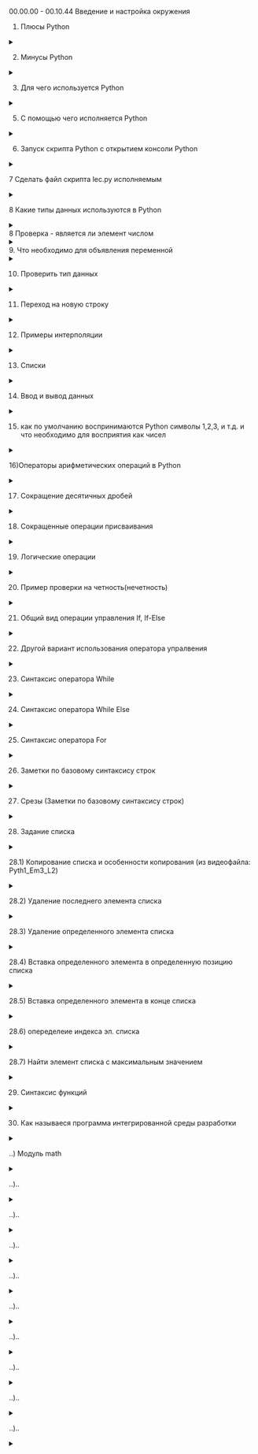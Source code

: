 00.00.00 - 00.10.44 Введение и настройка окружения

1) Плюсы Python

<details>
<summary></summary>

```lavascript

- простой синтаксис
- популярность (легче найти работу с Python)
- много библиотек
- крос платформенность
- 

```
</details>

2) Минусы Python

<details>
<summary></summary>

```lavascript
......

```
</details>

3.  Для чего используется Python

<details>
<summary></summary>

```lavascript
- Для аналитики
- Для машинного обучения
- Для обработки больших данных
- В том числе пишут классический софт
- 

```
</details>


5. С помощью чего исполняется Python

<details>
<summary></summary>

```lavascript
С попощью интерпритатора  Python                        

```
</details>


6. Запуск скрипта Python с открытием консоли Python

<details>
<summary></summary>

```lavascript

python -i lec.py

```
</details>

7 Сделать файл скрипта lec.py исполняемым

<details>
<summary></summary>

![PyhonStart2.jpg](PyhonStart2.jpg)

```lavascript
Сохраните изменения, а затем сделайте файл скрипта исполняемым с помощью такой команды:

chmod ugo+x script.py


```
</details>

8 Какие типы данных используются в Python

<details>
<summary></summary>

```lavascript
1. int - целые числа 
2. float - числа с плавающей точкой
3. boolean - логический тип
4. str, list - строки
и др.


```
</details>
8 Проверка - является ли элемент числом

<details>
<summary></summary>

![isbigit.jpg](isbigit.jpg)

```lavascript

```
</details>
9. Что необходимо для объявления переменной

<details>
<summary></summary>

```lavascript
достаточно указать индефикатор и оператор присваивания с передачей каких-либо данных 

например:

value = None #пустое значение
a = 123 #int
b = 1.23 #float
s = 'hello world' #string
t = True #логический тип
f = False #логический тип

```
</details>

10. Проверить тип данных

<details>
<summary></summary>

```lavascript
type (a)
type (d)


```
</details>

11. Переход на новую строку

<details>
<summary></summary>

```lavascript

\n # бэкслэш н

```
</details>

12) Примеры интерполяции

<details>
<summary></summary>

```lavascript

print(a,b,s) #интерполяция
print (a,'-',b,'-',s) #интерполяция c заполнителем
print (f'{a}-{b}-{s}') #интерполяция c форматированием
print ('{}-{}-{}'.format(a,b,s)) #интерполяция c форматированием
print ('{1}-{2}-{0}'.format(a,b,s)) #интерполяция c форматированием и перестановкой значений в выводе интерполяции

Пример интерполяции в коде с встроенным в строку интерполяции кодом возвращающем логическое (булевое) значение "true" или "false":

xy = input('Введите через запятую числа, которые будут являться значениями: Х,У. Х,У = ').split(",")
print(f'Утвеждение, о том, что введенные числа между собой образуют квадрат, логически соотвествуют: ' +  str(int(xy[0])*int(xy[0]) == int(xy[1]) or int(xy[1])*int(xy[1]) == int(xy[0])))




```
</details>

13) Списки

<details>
<summary></summary>

```lavascript

list = []

list = [1, 2, 3]




```
</details>

14. Ввод и вывод данных

<details>
<summary></summary>

```lavascript

Пример ввода вывода:

print('Введите а') #вывод

а = input()        #ввод

print (a, end =' ') #вывод c добавление разделителя (в данном случае пробела)


Пример ввода в коде программы через заполнитель (в данном случа запятую) нескольких симоволов (в данном случае цифр):

xy = input('Введите значение Х и затем через запятую У: ').split(",")
print(xy)


```
</details>

15) как по умолчанию воспринимаются Python символы 1,2,3, и т.д. и что необходимо для восприятия как чисел

<details>
<summary></summary>

```lavascript

как текстовые значения,
для восприятия как числовые значения необходимо использовать int(), float()

```
</details>


16)Операторы арифметических операций в Python

<details>
<summary></summary>

![OperArif.jpg](OperArif.jpg)
```lavascript
заметка по Python:
a // b #деление в целых числах
a % b  #операция на остаток от деления
a ** b #возведение а в степень b

особенность Python, нет ограничений по колличеству символов

17) извлечение квадрата:

```lavascript

Мы можем использовать оператор «**» в Python, чтобы получить квадратный корень. Любое число, возведенное в степень 0.5, дает нам квадратный корень из этого числа.

Пример:

num = 25
sqrt = num ** (0.5)
print("Квадратный корень из числа "+str(num)+" это "+str(sqrt))

Квадратный корень из числа можно получить с помощью функции sqrt() из модуля math, как показано ниже.

Пример:

a. Использование положительного числа в качестве аргумента.

import math
num = 25
sqrt = math.sqrt(num)
print("Квадратный корень из числа " + str(num) + " это " + str(sqrt))

b. Использование ноля в качестве аргумента.

import math
num = 0
sqrt = math.sqrt(num)
print("Квадратный корень из числа " + str(num) + " это " + str(sqrt))

c. Использование отрицательного числа в качестве аргумента.

import math
num = -25
sqrt = math.sqrt(num)
print("Квадратный корень из числа " + str(num) + " это " + str(sqrt))

Использование cmath.sqrt()

а. Использование отрицательного числа в качестве аргумента.

import cmath
num = -25
sqrt = cmath.sqrt(num)
print("Квадратный корень из числа " + str(num) + " это " + str(sqrt))

b. Использование комплексного числа в качестве аргумента.

import cmath
num = 4 + 9j
sqrt = cmath.sqrt(num)
print("Квадратный корень из числа " + str(num) + " это " + str(sqrt))

Использование np.sqrt()

import numpy as np
num = -25
sqrt = np.sqrt(num)
print("Квадратный корень из числа " + str(num) + " это " + str(sqrt))

Использование scipy.sqrt()

import scipy as sc
num = 25
sqrt = sc.sqrt(num)
print("Квадратный корень из числа " + str(num) + " это " + str(sqrt))

Использование sympy.sqrt()

import sympy as smp
num = 25
sqrt = smp.sqrt(num)
print("Квадратный корень из числа "+str(num)+" это "+str(sqrt))





```
</details>


17) Сокращение десятичных дробей

<details>
<summary></summary>

![round.jpg](round.jpg)

```lavascript

Сокращение обеспечивает функция round. Цифра после запятой в овальных скобках обозначает, до скольки знаков после запятой производить сокращение. Ее отсутствие (например:

round(a + d)) #указывает на сокращение до целого числа.

print(round(a * b,2)) #указывает сокращение до 2 десятых

```
</details>


18) Сокращенные операции присваивания

<details>
<summary></summary>

![SokrOper1.jpg](SokrOper1.jpg)

```lavascript

Может быть записано сокращенно, так:

```
![SokrOper2.jpg](SokrOper2.jpg)

Это работает и с другими знаками
</details>


19) Логические операции

<details>
<summary></summary>

![LogOper.jpg](LogOper.jpg)

```lavascript

т.е. отрицание, коньюнкция и дезъюнкция выгледят несколько иначе, плюс добавляется еще функционал Python

```
</details>


20) Пример проверки на четность(нечетность)

<details>
<summary></summary>

![Hcet.jpg](Hcet.jpg)

```lavascript

Пример: строка 130

f = [1, 2, 3, 4, 5, 6, 7]
is_nod = not f[3]%2
print(is_nod)

```
</details>


21) Общий вид операции управления If, If-Else

<details>
<summary></summary>

![IfElse.jpg](IfElse.jpg)

```lavascript

Отступы обязательны

```
Пример:

![PrIfElse.jpg](PrIfElse.jpg)

</details>


22) Другой вариант использования оператора упралвения

<details>
<summary></summary>

![DrIfElse.jpg](DrIfElse.jpg)

```lavascript

Пример:

day_off = int(input('Введите число дня недели : '))

if day_off == 7:
     print('Ура, сегодня воскресенье - выходно ! Можно отдыхать, но не слишком. Завтра на работу.')
elif day_off == 6:
     print('Ура, сегодня суббота - выходной ! Одныхаем по полной !')
elif day_off == 5:
     print('Пятница. Это почти финиш. Еще немного и можно будет наконец раслабиться')
elif day_off == 4:
     print('Четверг. Ну вот и заканчивается рабочая неделя. Продержаться осталось не долго.')
elif day_off == 3:
     print('Среда. Достигли экватора. Да! Мы смогли это сделать!!!')
elif day_off == 2:
     print('Вторник. Еще работать и работать((( ')
elif day_off ==1:
     print('Понедельник. Неделя только началась. Об отдыхе думать еще рано ((( Ни кто так не нуждается в отдыхе, как человек после отдыха((( Мудрость веков...')
else:
     print('Нет такого дня недели. Если будем его указывать. Выходной нам, как не грустно не прибавится')

Пример:
```
![PrDrIfElse.jpg](PrDrIfElse.jpg)

</details>



23) Синтаксис оператора While

<details>
<summary></summary>

![While.jpg](While.jpg)

```lavascript
Отступы важны !!!

Пример: (переворачивает числа)

original = 23
inverted = 0

while original !=0:
    inverted = inverted * 10 + (original%10)
    original = original // 10

```
![PrWhile.jpg](PrWhile.jpg)

</details>



24) Синтаксис оператора While Else

<details>
<summary></summary>

![WhileElse.jpg](WhileElse.jpg)

```lavascript

После выполнения условия выполняется Else

Пример:

```
![PrWhileElse.jpg](PrWhileElse.jpg)

</details>


25) Синтаксис оператора For

<details>
<summary></summary>

![For.jpg](For.jpg)

```lavascript

Пример 1,2:
(Последовательно выводит квадраты чисел списка)
Примеры с использованием объекта  range: 3, 3.1, 
3.2 в пределах(диапозон) от 1 до 4,
3.3 счетчик перебора увеличили до 2-х элементов 
третьим (крайним с права) значением в овальных скобках 
т.е в конкретном случае выводит только нечетные числа из 
списка элементов расположенных по порядку
Пример 4 (с использоваие текстовых значений)

```
![Pr1For.jpg](Pr1For.jpg)
![Pr2For.jpg](Pr2For.jpg)
![Pr3For.jpg](Pr3For.jpg)
![Pr3_1For.jpg](Pr3_1For.jpg)
![Pr3_2For.jpg](Pr3_2For.jpg)
![Pr3_3For.jpg](Pr3_3For.jpg)
![Pr4For.jpg](Pr4For.jpg)


</details>



26) Заметки по базовому синтаксису строк

<details>
<summary></summary>

![String.jpg](String.jpg)

```lavascript

Комментарий эскиза :
1 строка - присваиваение
2 строка - получение колличества символов строки
3 строка - проверяем наличие подстроки в строке
4 строка - проверка являются ли все симоволы строки числами
5 строка - являются ли все символы строки симоваломи нижнего регистра
6 строка - замена одного фргамента другим
```
![Tohcka.jpg](Tohcka.jpg)

```lavascript

Комментарий эскиза :
Точка позволяет получить подсказки

```
![Help.jpg](Help.jpg)


```lavascript

Комментарий эскиза :
Код в строке 257 помогает получить подсказку справки Python по элементу

```

</details>



27) Срезы (Заметки по базовому синтаксису строк)

<details>
<summary></summary>

![Srezu.jpg](Srezu.jpg)

```lavascript

Комментарий эксиза:
Представляем сроку как массив символов и таким образом обращаемся к символам по их индексам
Замечание: строка 272 выдает ошибку, т.к. индексация с нуля, что иногда требует в работе приминения минусовых индексов для избежания ошибок

Замечание: при исполользовании минусовых индексов, символы строки на которые они указывают  считаются от конца строки к началу

Замечание: исползование ":" в строке 275 позволяет выводить диапазон от первого симовало до последнего т.к. синтаксис Python  читает это по умолчанию как (text [0:len(техт)-1])

Замечание: 276 строка выводит от 2 до 5 симовола


```
</details>



28) Задание списка


<details>
<summary></summary>


![Spiski1.jpg](Spiski1.jpg)
![Spiski2.jpg](Spiski2.jpg)
![Spiski3.jpg](Spiski3.jpg)
![Spiski4.jpg](Spiski4.jpg)

```lavascript

Комментарий к эскизам:

Строка 301: задание списка путем внесения элементов
Строки 303,305: задание списка путем использования range
Строка 309: к элементам списка можно обращаться, через индекс которые начинаются с 0 
Строка 310: получить длину с помощью функции len
Строка 329: добавить элемент в конец списка
Строки 331,333: удалить конкретный элемент


```
</details>

28.1) Копирование списка и особенности копирования (из видеофайла: Pyth1_Em3_L2)

<details>
<summary></summary>

![List2.jpg](List2.jpg)

```lavascript
copy(). Копирует объект и возвращает поверхностную копию передаваемого аргумента.

При копировании списка, список1 и список2 становятся взаимозависимыми при дальнейшей работе кода. При изменении списка 1 аналогичным образом меняются данные в списке 2, и так же наоборот т.к. этот метод создает аналогичный объект и присваивает ему ссылку на оригинал, т.е они ссылаются на одит и тот же адрес в О.П.

Новый независимый объект создается копиварованием с помощью метода:
deepcopy(). Тоже копирует объект, но возвращает полную копию передаваемого аргумента.

Пример синтаксиса:
old_list = [[1, 1, 1], [2, 2, 2], [3, 3, 3]]
new_list = copy.deepcopy(old_list)
Примечание: на практике при использовании вроде стали использоваться какие-то непонятные библиотеки, надо разобраться !!!

```
</details>

28.2) Удаление последнего элемента списка

<details>
<summary></summary>

![List3.jpg](List3.jpg)

```lavascript

...

```
</details>

28.3) Удаление определенного элемента списка

<details>
<summary></summary>

![List4.jpg](List4.jpg)

```lavascript

...

```
</details>

28.4) Вставка определенного элемента в определенную позицию списка

<details>
<summary></summary>

![List5.jpg](List5.jpg)

```lavascript

...

```
</details>

28.5) Вставка определенного элемента в конце списка

<details>
<summary></summary>

![List6.jpg](List6.jpg)

```lavascript

...

```
</details>


28.6) опеределеие индекса эл. списка

<details>
<summary></summary>

```lavascript

#опеределеие индекса эл. списка
m = lst.index(i)
#где m - переменная присваивания#i - переменная содержащая эл. списка

```
</details>

28.7) Найти элемент списка с максимальным значением

<details>
<summary></summary>

```lavascript

#Task2 Найти элемент списка с максимальным значением

lst = [20, 6, 11, 2, 10, 12]
maxx=0
for i in lst:
    if maxx < i:
     maxx = i
print(f'{lst} max >>> {maxx}')

```
</details>


29) Синтаксис функций



<details>
<summary></summary>

![Def1.jpg](Def1.jpg)

```lavascript
1. def
2. индификатор
3. в круглых скобках аргументы
4. двоеточие
5. тело функции
6. опционально может быть оператор return

Пример функции:

```
![Def2.jpg](Def2.jpg)

</details>

30) Как называеся программа интегрированной среды разработки 

<details>

<summary></summary>

```lavascript

PyCharm (Пайчарм)

```
</details>



..) Модуль math

<details>
<summary></summary>

```lavascript

Модуль math – один из наиважнейших в Python. Этот модуль предоставляет обширный функционал для работы с числами.

math.ceil(X) – округление до ближайшего большего числа.

math.copysign(X, Y) - возвращает число, имеющее модуль такой же, как и у числа X, а знак - как у числа Y.

math.fabs(X) - модуль X.

math.factorial(X) - факториал числа X.

math.floor(X) - округление вниз.

math.fmod(X, Y) - остаток от деления X на Y.

math.frexp(X) - возвращает мантиссу и экспоненту числа.

math.ldexp(X, I) - X * 2i. Функция, обратная функции math.frexp().

math.fsum(последовательность) - сумма всех членов последовательности. Эквивалент встроенной функции sum(), но math.fsum() более точна для чисел с плавающей точкой.

math.isfinite(X) - является ли X числом.

math.isinf(X) - является ли X бесконечностью.

math.isnan(X) - является ли X NaN (Not a Number - не число).

math.modf(X) - возвращает дробную и целую часть числа X. Оба числа имеют тот же знак, что и X.

math.trunc(X) - усекает значение X до целого.

math.exp(X) - eX.

math.expm1(X) - eX - 1. При X → 0 точнее, чем math.exp(X)-1.

math.log(X, [base]) - логарифм X по основанию base. Если base не указан, вычисляется натуральный логарифм.

math.log1p(X) - натуральный логарифм (1 + X). При X → 0 точнее, чем math.log(1+X).

math.log10(X) - логарифм X по основанию 10.

math.log2(X) - логарифм X по основанию 2.

math.pow(X, Y) - XY.

math.sqrt(X) - квадратный корень из X.

math.acos(X) - арккосинус X. В радианах.

math.asin(X) - арксинус X. В радианах.

math.atan(X) - арктангенс X. В радианах.

math.atan2(Y, X) - арктангенс Y/X. В радианах. С учетом четверти, в которой находится точка (X, Y).

math.cos(X) - косинус X (X указывается в радианах).

math.sin(X) - синус X (X указывается в радианах).

math.tan(X) - тангенс X (X указывается в радианах).

math.hypot(X, Y) - вычисляет гипотенузу треугольника с катетами X и Y (math.sqrt(x * x + y * y)).

math.degrees(X) - конвертирует радианы в градусы.

math.radians(X) - конвертирует градусы в радианы.

math.cosh(X) - вычисляет гиперболический косинус.

math.sinh(X) - вычисляет гиперболический синус.

math.tanh(X) - вычисляет гиперболический тангенс.

math.acosh(X) - вычисляет обратный гиперболический косинус.

math.asinh(X) - вычисляет обратный гиперболический синус.

math.atanh(X) - вычисляет обратный гиперболический тангенс.

math.erf(X) - функция ошибок.

math.erfc(X) - дополнительная функция ошибок (1 - math.erf(X)).

math.gamma(X) - гамма-функция X.

math.lgamma(X) - натуральный логарифм гамма-функции X.

math.pi - pi = 3,1415926...

math.e - e = 2,718281...



```

</details>



..)..

<details>
<summary></summary>

```lavascript

...

```
</details>



..)..

<details>
<summary></summary>

```lavascript

...

```
</details>



..)..

<details>
<summary></summary>

```lavascript

...

```
</details>



..)..

<details>
<summary></summary>

```lavascript

...

```
</details>



..)..

<details>
<summary></summary>

```lavascript

...

```
</details>



..)..

<details>
<summary></summary>

```lavascript

...

```
</details>



..)..

<details>
<summary></summary>

```lavascript

...

```
</details>



..)..

<details>
<summary></summary>

```lavascript

...

```
</details>



..)..

<details>
<summary></summary>

```lavascript

...

```
</details>

